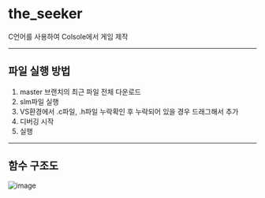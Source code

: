 # the_seeker

C언어를 사용하여 Colsole에서 게임 제작

------------------
## 파일 실행 방법

1. master 브랜치의 최근 파일 전체 다운로드
2. slm파일 실행
3. VS환경에서 .c파일, .h파일 누락확인 후 누락되어 있을 경우 드래그해서 추가
4. 디버깅 시작
5. 실행
-----------------

## 함수 구조도

![image](https://github.com/ggreing/the_seeker/assets/127379715/015a8faf-a891-477e-99ce-b5c1cf3a7c98)
